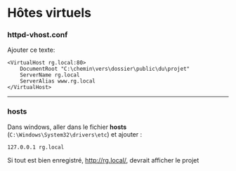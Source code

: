 # Hôtes virtuels

### httpd-vhost.conf

Ajouter ce texte:

```apacheconf
<VirtualHost rg.local:80>
    DocumentRoot "C:\chemin\vers\dossier\public\du\projet"
    ServerName rg.local
    ServerAlias www.rg.local
</VirtualHost>
```

___
### hosts
Dans windows, aller dans le fichier **hosts** (`C:\Windows\System32\drivers\etc`) et ajouter :
````
127.0.0.1 rg.local
````
Si tout est bien enregistré, http://rg.local/, devrait afficher le projet